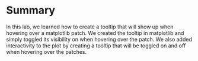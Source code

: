 # Summary

In this lab, we learned how to create a tooltip that will show up when hovering over a matplotlib patch. We created the tooltip in matplotlib and simply toggled its visibility on when hovering over the patch. We also added interactivity to the plot by creating a tooltip that will be toggled on and off when hovering over the patches.
